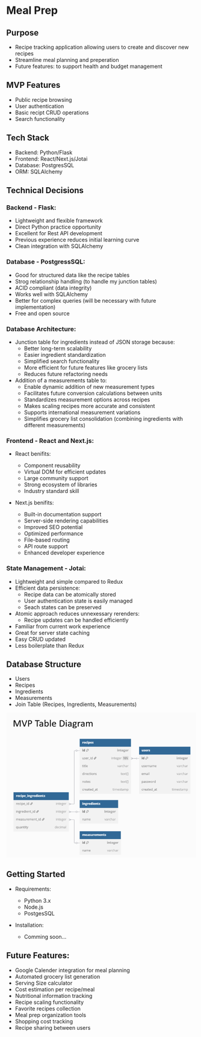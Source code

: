 # Meal Prep


## Purpose
- Recipe tracking application allowing users to create and discover new recipes
- Streamline meal planning and preperation
- Future features: to support health and budget management

## MVP Features
- Public recipe browsing
- User authentication
- Basic recipt CRUD operations
- Search functionality

## Tech Stack
- Backend: Python/Flask
- Frontend: React/Next.js/Jotai
- Database: PostgresSQL
- ORM: SQLAlchemy

## Technical Decisions
### Backend - Flask:
- Lightweight and flexible framework
- Direct Python practice opportunity
- Excellent for Rest API development
- Previous experience reduces initial learning curve
- Clean integration with SQLAlchemy

### Database - PostgressSQL:
- Good for structured data like the recipe tables
- Strog relationship handling (to handle my junction tables)
- ACID compliant (data integrity)
- Works well with SQLAlchemy
- Better for complex queries (will be necessary with future implementation)
- Free and open source

### Database Architecture:
- Junction table for ingredients instead of JSON storage because:
    - Better long-term scalability
    - Easier ingredient standardization
    - Simplified search functionality
    - More efficient for future features like grocery lists
    - Reduces future refactoring needs
- Addition of a measurements table to:
    - Enable dynamic addition of new measurement types
    - Facilitates future conversion calculations between units
    - Standardizes measurement options across recipes
    - Makes scaling recipes more accurate and consistent
    - Supports international measurement variations 
    - Simplifies grocery list consolidation (combining ingredients with different measurements)

### Frontend - React and Next.js:
- React benifits:
    - Component reusability
    - Virtual DOM for efficient updates
    - Large community support
    - Strong ecosystem of libraries
    - Industry standard skill

- Next.js benifits:
    - Built-in documentation support 
    - Server-side rendering capabilities
    - Improved SEO potential
    - Optimized performance
    - File-based routing
    - API route support
    - Enhanced developer experience

### State Management - Jotai:
- Lightweight and simple compared to Redux
- Efficient data persistence:
    - Recipe data can be atomically stored
    - User authentication state is easily managed
    - Seach states can be preserved
- Atomic approach reduces unnexessary rerenders:
    - Recipe updates can be handled efficiently
- Familiar from current work experience
- Great for server state caching
- Easy CRUD updated
- Less boilerplate than Redux


## Database Structure 
- Users
- Recipes
- Ingredients
- Measurements
- Join Table (Recipes, Ingredients, Measurements)

![MVP Diagram](./diagrams/MVP-Table-Diagram.png)

## Getting Started
- Requirements:
    - Python 3.x
    - Node.js
    - PostgesSQL

- Installation:
    - Comming soon...


## Future Features:
- Google Calender integration for meal planning
- Automated grocery list generation
- Serving Size calculator
- Cost estimation per recipe/meal
- Nutritional information tracking
- Recipe scaling functionality
- Favorite recipes collection
- Meal prep organization tools
- Shopping cost tracking
- Recipe sharing between users